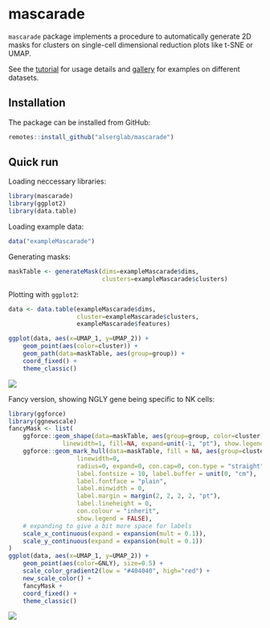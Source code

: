 
# mascarade

`mascarade` package implements a procedure to automatically generate 2D
masks for clusters on single-cell dimensional reduction plots like t-SNE
or UMAP.

See the [tutorial](https://rpubs.com/asergushichev/mascarade-tutorial)
for usage details and
[gallery](https://rpubs.com/asergushichev/mascarade-gallery) for
examples on different datasets.

## Installation

The package can be installed from GitHub:

``` r
remotes::install_github("alserglab/mascarade")
```

## Quick run

Loading neccessary libraries:

``` r
library(mascarade)
library(ggplot2)
library(data.table)
```

Loading example data:

``` r
data("exampleMascarade")
```

Generating masks:

``` r
maskTable <- generateMask(dims=exampleMascarade$dims, 
                          clusters=exampleMascarade$clusters)
```

Plotting with `ggplot2`:

``` r
data <- data.table(exampleMascarade$dims, 
                   cluster=exampleMascarade$clusters,
                   exampleMascarade$features)

ggplot(data, aes(x=UMAP_1, y=UMAP_2)) + 
    geom_point(aes(color=cluster)) + 
    geom_path(data=maskTable, aes(group=group)) +
    coord_fixed() + 
    theme_classic()
```

<img src="https://alserglab.wustl.edu/files/mascarade/readme-basic-1.png">

Fancy version, showing NGLY gene being specific to NK cells:

``` r
library(ggforce)
library(ggnewscale)
fancyMask <- list(
    ggforce::geom_shape(data=maskTable, aes(group=group, color=cluster),
               linewidth=1, fill=NA, expand=unit(-1, "pt"), show.legend = FALSE),
    ggforce::geom_mark_hull(data=maskTable, fill = NA, aes(group=cluster, color=cluster, label = cluster),
                   linewidth=0,
                   radius=0, expand=0, con.cap=0, con.type = "straight",
                   label.fontsize = 10, label.buffer = unit(0, "cm"),
                   label.fontface = "plain",
                   label.minwidth = 0,
                   label.margin = margin(2, 2, 2, 2, "pt"),
                   label.lineheight = 0,
                   con.colour = "inherit",
                   show.legend = FALSE),
    # expanding to give a bit more space for labels
    scale_x_continuous(expand = expansion(mult = 0.1)),
    scale_y_continuous(expand = expansion(mult = 0.1))
)
ggplot(data, aes(x=UMAP_1, y=UMAP_2)) + 
    geom_point(aes(color=GNLY), size=0.5) +
    scale_color_gradient2(low = "#404040", high="red") + 
    new_scale_color() + 
    fancyMask +
    coord_fixed() + 
    theme_classic()
```

<img src="https://alserglab.wustl.edu/files/mascarade/readme-fancy-1.png">
